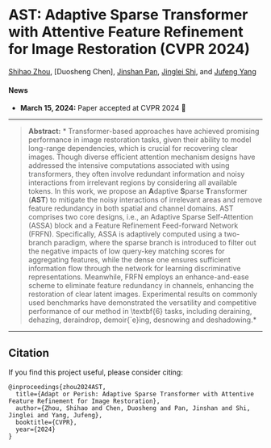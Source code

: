 # AST: Adaptive Sparse Transformer with Attentive Feature Refinement for Image Restoration (CVPR 2024)

[Shihao Zhou](https://joshyzhou.github.io/), [Duosheng Chen], [Jinshan Pan](https://jspan.github.io/), [Jinglei Shi](https://jingleishi.github.io/), and [Jufeng Yang](https://cv.nankai.edu.cn/)


#### News
- **March 15, 2024:** Paper accepted at CVPR 2024 :tada: 

<hr />

> **Abstract:** *  Transformer-based approaches have achieved promising performance in image restoration tasks, given their ability to model long-range dependencies, which is crucial for recovering clear images. Though diverse efficient attention mechanism designs have addressed the intensive computations associated with using transformers, they often involve redundant information and noisy interactions from irrelevant regions by considering all available tokens. In this work, we propose an <strong>A</strong>daptive <strong>S</strong>parse <strong>T</strong>ransformer (<strong>AST</strong>) to mitigate the noisy interactions of irrelevant areas and remove feature redundancy in both spatial and channel domains. AST comprises two core designs, i.e., an Adaptive Sparse Self-Attention (ASSA) block and a Feature Refinement Feed-forward Network (FRFN). Specifically, ASSA is adaptively computed using a two-branch paradigm, where the sparse branch is introduced to filter out the negative impacts of low query-key matching scores for aggregating features, while the dense one ensures sufficient information flow through the network for learning discriminative representations. Meanwhile, FRFN employs an enhance-and-ease scheme to eliminate feature redundancy in channels, enhancing the restoration of clear latent images. Experimental results on commonly used benchmarks have demonstrated the versatility and competitive performance of our method in \textbf{6} tasks, including deraining, dehazing, deraindrop, demoir{\`e}ing, desnowing and deshadowing.* 
<hr />


## Citation
If you find this project useful, please consider citing:

    @inproceedings{zhou2024AST,
      title={Adapt or Perish: Adaptive Sparse Transformer with Attentive Feature Refinement for Image Restoration},
      author={Zhou, Shihao and Chen, Duosheng and Pan, Jinshan and Shi, Jinglei and Yang, Jufeng},
      booktitle={CVPR},
      year={2024}
    }

